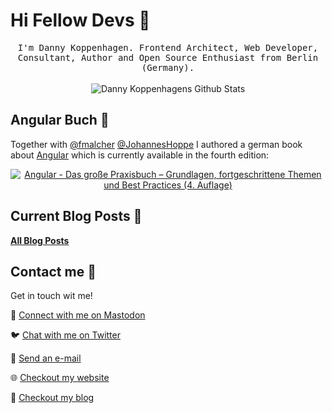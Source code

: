 # Hi Fellow Devs :wave:

<p align="center">
  <samp>
I'm Danny Koppenhagen. Frontend Architect, Web Developer, Consultant, Author and Open Source Enthusiast from Berlin (Germany).
  </samp>
  <br/>
  <br/>
  <img src="https://github-readme-stats.vercel.app/api?username=d-koppenhagen&show_icons=true" alt="Danny Koppenhagens Github Stats"></img>
</p>

## Angular Buch :closed_book:

Together with [@fmalcher](https://github.com/fmalcher) [@JohannesHoppe](https://github.com/JohannesHoppe) I authored a german book about [Angular](https://angular.io) which is currently available in the fourth edition:

<p align="center">
  <a href="https://angular-buch.com"><img src="https://angular-buch.com/assets/img/book-cover-multiple-v4.png" alt="Angular - Das große Praxisbuch – Grundlagen, fortgeschrittene Themen und Best Practices (4. Auflage)"></img></a>
</p>

## Current Blog Posts :pencil:

<!-- START: Auto generated by Github Action -->
<!--
<table><tr>
  <td>
    <h3>:us: Route based navigation menus in Vue</h3>
    <p>Learn how to build a dynamic navigation menu based on the route configuration using Vue3 and Vue Router.</p>
    <a href="https://k9n.dev//blog/2022-12-vue-route-based-nav-menu">:arrow_forward: Read more</a>
  </td>
  <td>
    <img src="https://k9n.dev/assets/images/blog/vue-route-menu/vue-route-menu-small.jpg" alt="Banner" width="400px">
  </td>
</tr>

<tr>
  <td>
    <h3>:de: Angular 15 ist da! Die wichtigsten Neuerungen im Überblick</h3>
    <p>Am 16. November 2022 erschien die neue Major-Version Angular 15! Im Fokus des neuen Releases standen vor allem diese Themen: Stabilisierung der Standalone Components, funktionale Guards, Resolver und Interceptors sowie die Vereinfachung der initial generierten Projektdateien.</p>
    <a href="https://k9n.dev//blog/2022-11-angular15">:arrow_forward: Read more</a>
  </td>
  <td>
    <img src="https://website-articles.angular-buch.com/blog/2022-11-angular15/angular15.jpg" alt="Banner" width="400px">
  </td>
</tr>

<tr>
  <td>
    <h3>:de: Angular 14 ist da! Die wichtigsten Neuerungen im Überblick</h3>
    <p>Am 2. Juni 2022 erschien die neue Major-Version Angular 14! Während die letzten Hauptreleases vor allem interne Verbesserungen für das Tooling mitbrachten, hat Angular 14 einige spannende neue Features mit an Bord. In diesem Artikel stellen wir wie immer die wichtigsten Neuigkeiten vor.</p>
    <a href="https://k9n.dev//blog/2022-06-angular14">:arrow_forward: Read more</a>
  </td>
  <td>
    <img src="https://website-articles.angular-buch.com/blog/2022-06-angular14/angular14.jpg" alt="Banner" width="400px">
  </td>
</tr>

<tr>
  <td>
    <h3>:de: Angular 13 ist da! Die wichtigsten Neuerungen im Überblick</h3>
    <p>Anfang November 2021 erschien die neue Major-Version 13 von Angular. In diesem Artikel stellen wir wie immer die wichtigsten Neuigkeiten vor.</p>
    <a href="https://k9n.dev//blog/2021-11-angular13">:arrow_forward: Read more</a>
  </td>
  <td>
    <img src="https://website-articles.angular-buch.com/blog/2021-11-angular13/angular13.jpg" alt="Banner" width="400px">
  </td>
</tr>

<tr>
  <td>
    <h3>:de: Angular 12 ist da! Die wichtigsten Neuerungen im Überblick</h3>
    <p>Am 12.05.2021 wurde die neue Major-Version Angular 12.0 veröffentlicht – ein halbes Jahr nach dem Release von Angular 11. In diesem Artikel stellen wir wieder die wichtigsten Neuerungen vor.</p>
    <a href="https://k9n.dev//blog/2021-06-angular12">:arrow_forward: Read more</a>
  </td>
  <td>
    <img src="https://website-articles.angular-buch.com/blog/2021-06-angular12/angular12.jpg" alt="Banner" width="400px">
  </td>
</tr>

</table>
-->
<!-- END: Auto generated by Github Action -->

[**All Blog Posts**](https://k9n.dev/blog)

## Contact me :speech_balloon:

Get in touch wit me!

:speech_balloon: <a href="https://techhub.social/@k9n">Connect with me on Mastodon</a>

:bird: <a href="https://twitter.com/d_koppenhagen">Chat with me on Twitter</a>

:e-mail: <a href="mailto:mail@k9n.dev">Send an e-mail</a>

:globe_with_meridians: <a href="https://k9n.dev">Checkout my website</a>

:memo: <a href="https://k9n.dev/blog">Checkout my blog</a>
